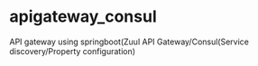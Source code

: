 # apigateway_consul
API gateway using springboot(Zuul API Gateway/Consul(Service discovery/Property configuration)
